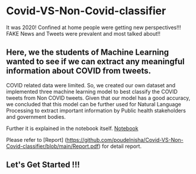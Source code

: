 # Covid-VS-Non-Covid-classifier

It was 2020! Confined at home people were getting new perspectives!!!
FAKE News and Tweets were prevalent and most talked about!! 
## Here, we the students of Machine Learning wanted to see if we can extract any meaningful information about COVID from tweets.
COVID related data were limited. So, we created our own dataset and implemented three machine learning model to best classify the COVID tweets from Non COVID tweets.
Given that our model has a good accuracy, we concluded that this model can be further used for Natural Language Processing to extract important information by Public health stakeholders and government bodies.   

Further it is explained in the notebook itself. [Notebook](https://github.com/poudelnisha/Covid-VS-Non-Covid-classifier/blob/main/model_covidclassifier.ipynb)

Please refer to [Report] (https://github.com/poudelnisha/Covid-VS-Non-Covid-classifier/blob/main/Report.pdf) for detail report.

## Let's Get Started !!!


